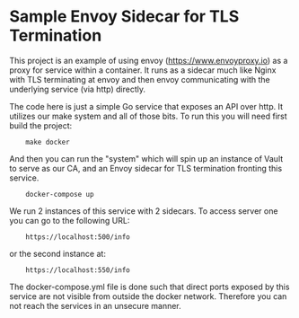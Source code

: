 # Sample Envoy Sidecar for TLS Termination
This project is an example of using envoy (https://www.envoyproxy.io) as a proxy for service within a container. It runs as a sidecar much like Nginx with TLS terminating at envoy and then envoy communicating with the underlying service (via http) directly.

The code here is just a simple Go service that exposes an API over http. It utilizes our make system and all of those bits. To run this you will need first build the project:


```
	make docker
```

And then you can run the "system" which will spin up an instance of Vault to serve as our CA, and an Envoy sidecar for TLS termination fronting this service.


```
	docker-compose up
```

We run 2 instances of this service with 2 sidecars. To access server one you can go to the following URL:

```
	https://localhost:500/info
```

or the second instance at:
```
	https://localhost:550/info
```

The docker-compose.yml file is done such that direct ports exposed by this service are not visible from outside the docker network. Therefore you can not reach the services in an unsecure manner.